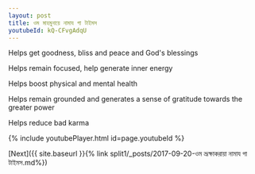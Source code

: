 ```yaml
---
layout: post
title: ওম মাহমুনায়ে নামায গা টাইমস
youtubeId: kQ-CFvgAdqU
---
```

 
 
Helps get goodness, bliss and peace and God's blessings
 
Helps remain focused, help generate inner energy 
 
Helps boost physical and mental health 
 
Helps remain grounded and generates a sense of gratitude towards the greater power 
 
Helps reduce bad karma
 
 
 
 


{% include youtubePlayer.html id=page.youtubeId %}
 
[Next]({{ site.baseurl }}{% link  split1/_posts/2017-09-20-ওম ভ্রূক্ষাকরায়া নামায গা টাইমস.md%})
 
